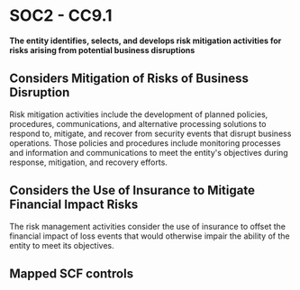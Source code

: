 # SOC2 - CC9.1
**The entity identifies, selects, and develops risk mitigation activities for risks arising from potential business disruptions**
## Considers Mitigation of Risks of Business Disruption
Risk mitigation activities include the development of planned policies, procedures, communications, and alternative processing solutions to respond to, mitigate, and recover from security events that disrupt business operations. Those policies and procedures include monitoring processes and information and communications to meet the entity's objectives during response, mitigation, and recovery efforts.
## Considers the Use of Insurance to Mitigate Financial Impact Risks
The risk management activities consider the use of insurance to offset the financial impact of loss events that would otherwise impair the ability of the entity to meet its objectives.
## Mapped SCF controls